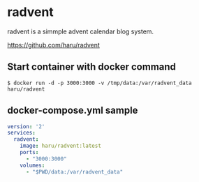 # radvent

radvent is a simmple advent calendar blog system.

https://github.com/haru/radvent

## Start container with docker command

```
$ docker run -d -p 3000:3000 -v /tmp/data:/var/radvent_data haru/radvent
```

## docker-compose.yml sample

```yaml
version: '2'
services:
  radvent:
    image: haru/radvent:latest
    ports:
      - "3000:3000"
    volumes:
      - "$PWD/data:/var/radvent_data"
```